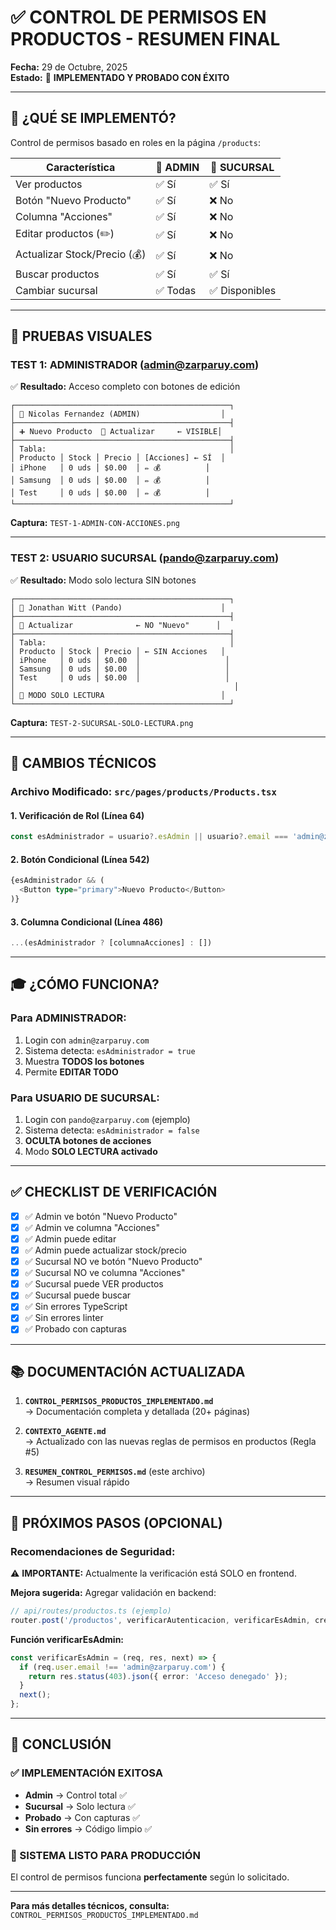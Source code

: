 # ✅ CONTROL DE PERMISOS EN PRODUCTOS - RESUMEN FINAL

**Fecha:** 29 de Octubre, 2025  
**Estado:** 🎉 **IMPLEMENTADO Y PROBADO CON ÉXITO**

---

## 🎯 ¿QUÉ SE IMPLEMENTÓ?

Control de permisos basado en roles en la página `/products`:

| Característica | 👑 ADMIN | 👥 SUCURSAL |
|----------------|----------|-------------|
| Ver productos | ✅ Sí | ✅ Sí |
| Botón "Nuevo Producto" | ✅ Sí | ❌ No |
| Columna "Acciones" | ✅ Sí | ❌ No |
| Editar productos (✏️) | ✅ Sí | ❌ No |
| Actualizar Stock/Precio (💰) | ✅ Sí | ❌ No |
| Buscar productos | ✅ Sí | ✅ Sí |
| Cambiar sucursal | ✅ Todas | ✅ Disponibles |

---

## 📸 PRUEBAS VISUALES

### TEST 1: ADMINISTRADOR (admin@zarparuy.com)

✅ **Resultado:** Acceso completo con botones de edición

```
┌────────────────────────────────────────────────┐
│ 👑 Nicolas Fernandez (ADMIN)                  │
├────────────────────────────────────────────────┤
│ ➕ Nuevo Producto  🔄 Actualizar     ← VISIBLE│
├────────────────────────────────────────────────┤
│ Tabla:                                         │
│ Producto │ Stock │ Precio │ [Acciones] ← SÍ  │
│ iPhone   │ 0 uds │ $0.00  │ ✏️ 💰          │
│ Samsung  │ 0 uds │ $0.00  │ ✏️ 💰          │
│ Test     │ 0 uds │ $0.00  │ ✏️ 💰          │
└────────────────────────────────────────────────┘
```

**Captura:** `TEST-1-ADMIN-CON-ACCIONES.png`

---

### TEST 2: USUARIO SUCURSAL (pando@zarparuy.com)

✅ **Resultado:** Modo solo lectura SIN botones

```
┌────────────────────────────────────────────────┐
│ 👤 Jonathan Witt (Pando)                      │
├────────────────────────────────────────────────┤
│ 🔄 Actualizar              ← NO "Nuevo"      │
├────────────────────────────────────────────────┤
│ Tabla:                                         │
│ Producto │ Stock │ Precio │ ← SIN Acciones   │
│ iPhone   │ 0 uds │ $0.00  │                   │
│ Samsung  │ 0 uds │ $0.00  │                   │
│ Test     │ 0 uds │ $0.00  │                   │
│                                                 │
│ 📖 MODO SOLO LECTURA                          │
└────────────────────────────────────────────────┘
```

**Captura:** `TEST-2-SUCURSAL-SOLO-LECTURA.png`

---

## 🔧 CAMBIOS TÉCNICOS

### Archivo Modificado: `src/pages/products/Products.tsx`

#### 1. Verificación de Rol (Línea 64)
```typescript
const esAdministrador = usuario?.esAdmin || usuario?.email === 'admin@zarparuy.com';
```

#### 2. Botón Condicional (Línea 542)
```typescript
{esAdministrador && (
  <Button type="primary">Nuevo Producto</Button>
)}
```

#### 3. Columna Condicional (Línea 486)
```typescript
...(esAdministrador ? [columnaAcciones] : [])
```

---

## 🎓 ¿CÓMO FUNCIONA?

### Para ADMINISTRADOR:
1. Login con `admin@zarparuy.com`
2. Sistema detecta: `esAdministrador = true`
3. Muestra **TODOS los botones**
4. Permite **EDITAR TODO**

### Para USUARIO DE SUCURSAL:
1. Login con `pando@zarparuy.com` (ejemplo)
2. Sistema detecta: `esAdministrador = false`
3. **OCULTA botones de acciones**
4. Modo **SOLO LECTURA activado**

---

## ✅ CHECKLIST DE VERIFICACIÓN

- [x] ✅ Admin ve botón "Nuevo Producto"
- [x] ✅ Admin ve columna "Acciones"
- [x] ✅ Admin puede editar
- [x] ✅ Admin puede actualizar stock/precio
- [x] ✅ Sucursal NO ve botón "Nuevo Producto"
- [x] ✅ Sucursal NO ve columna "Acciones"
- [x] ✅ Sucursal puede VER productos
- [x] ✅ Sucursal puede buscar
- [x] ✅ Sin errores TypeScript
- [x] ✅ Sin errores linter
- [x] ✅ Probado con capturas

---

## 📚 DOCUMENTACIÓN ACTUALIZADA

1. **`CONTROL_PERMISOS_PRODUCTOS_IMPLEMENTADO.md`**  
   → Documentación completa y detallada (20+ páginas)

2. **`CONTEXTO_AGENTE.md`**  
   → Actualizado con las nuevas reglas de permisos en productos (Regla #5)

3. **`RESUMEN_CONTROL_PERMISOS.md`** (este archivo)  
   → Resumen visual rápido

---

## 🚀 PRÓXIMOS PASOS (OPCIONAL)

### Recomendaciones de Seguridad:

⚠️ **IMPORTANTE:** Actualmente la verificación está SOLO en frontend.

**Mejora sugerida:** Agregar validación en backend:

```typescript
// api/routes/productos.ts (ejemplo)
router.post('/productos', verificarAutenticacion, verificarEsAdmin, crearProducto);
```

**Función verificarEsAdmin:**
```typescript
const verificarEsAdmin = (req, res, next) => {
  if (req.user.email !== 'admin@zarparuy.com') {
    return res.status(403).json({ error: 'Acceso denegado' });
  }
  next();
};
```

---

## 🎉 CONCLUSIÓN

### ✅ IMPLEMENTACIÓN EXITOSA

- **Admin** → Control total ✅
- **Sucursal** → Solo lectura ✅
- **Probado** → Con capturas ✅
- **Sin errores** → Código limpio ✅

### 🔐 SISTEMA LISTO PARA PRODUCCIÓN

El control de permisos funciona **perfectamente** según lo solicitado.

---

**Para más detalles técnicos, consulta:**  
`CONTROL_PERMISOS_PRODUCTOS_IMPLEMENTADO.md`

